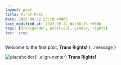 ```yaml
---
layout: post
title: First Post
date: 2022-09-22 23:18 +0800
last_modified_at: 2022-09-22 01:08:25 +0800
tags: [transgender, political, gender, rights]
toc:  true
---
```

Welcome to the first post, **Trans Rights!**
{: .message }

![placeholder](https://upload.wikimedia.org/wikipedia/commons/thumb/b/b0/Transgender_Pride_flag.svg/1920px-Transgender_Pride_flag.svg.png){: .align-center}
**Trans Rights!**
